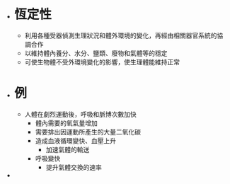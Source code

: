 - # 恆定性
	- 利用各種受器偵測生理狀況和體外環境的變化，再經由相關器官系統的協調合作
	- 以維持體內養分、水分、鹽類、廢物和氣體等的穩定
	- 可使生物體不受外環境變化的影響，使生理體能維持正常
- # 例
	- 人體在劇烈運動後，呼吸和脈博次數加快
		- 體內需要的氧氣量增加
		- 需要排出因運動所產生的大量二氧化碳
		- 造成血液循環變快、血壓上升
			- 加速氣體的輸送
		- 呼吸變快
			- 提升氣體交換的速率
-